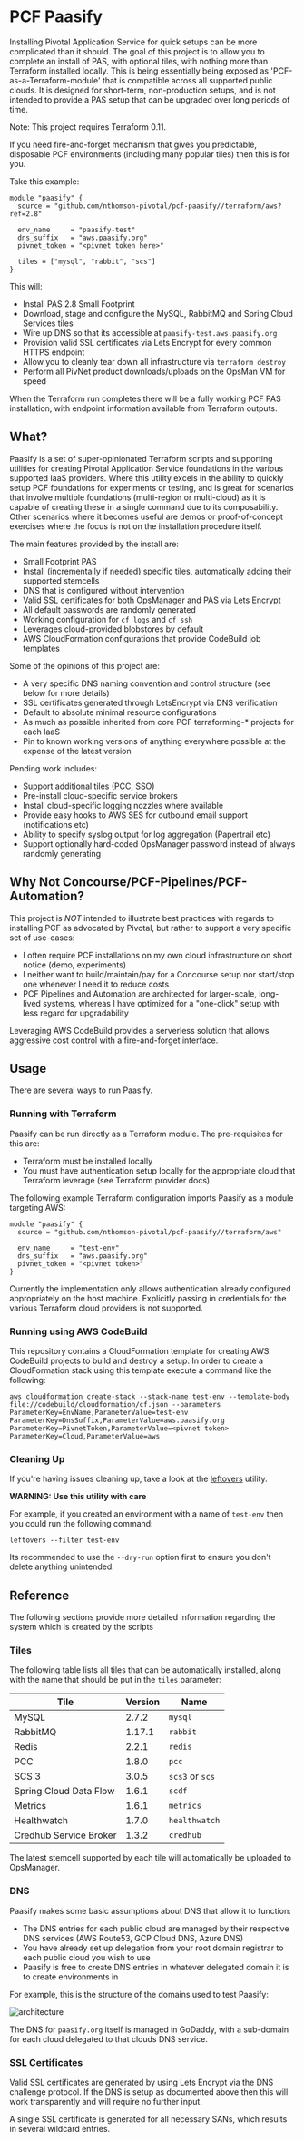 # PCF Paasify

Installing Pivotal Application Service for quick setups can be more complicated than it should. The goal of this project is to allow you to complete an install of PAS, with optional tiles, with nothing more than Terraform installed locally. This is being essentially being exposed as 'PCF-as-a-Terraform-module' that is compatible across all supported public clouds. It is designed for short-term, non-production setups, and is not intended to provide a PAS setup that can be upgraded over long periods of time.

Note: This project requires Terraform 0.11.

If you need fire-and-forget mechanism that gives you predictable, disposable PCF environments (including many popular tiles) then this is for you.

Take this example:

```
module "paasify" {
  source = "github.com/nthomson-pivotal/pcf-paasify//terraform/aws?ref=2.8"

  env_name     = "paasify-test"
  dns_suffix   = "aws.paasify.org"
  pivnet_token = "<pivnet token here>"

  tiles = ["mysql", "rabbit", "scs"]
}
```

This will:
- Install PAS 2.8 Small Footprint
- Download, stage and configure the MySQL, RabbitMQ and Spring Cloud Services tiles
- Wire up DNS so that its accessible at `paasify-test.aws.paasify.org`
- Provision valid SSL certificates via Lets Encrypt for every common HTTPS endpoint
- Allow you to cleanly tear down all infrastructure via `terraform destroy`
- Perform all PivNet product downloads/uploads on the OpsMan VM for speed

When the Terraform run completes there will be a fully working PCF PAS installation, with endpoint information available from Terraform outputs.

## What?

Paasify is a set of super-opinionated Terraform scripts and supporting utilities for creating Pivotal Application Service foundations in the various supported IaaS providers. Where this utility excels in the ability to quickly setup PCF foundations for experiments or testing, and is great for scenarios that involve multiple foundations (multi-region or multi-cloud) as it is capable of creating these in a single command due to its composability. Other scenarios where it becomes useful are demos or proof-of-concept exercises where the focus is not on the installation procedure itself.

The main features provided by the install are:

- Small Footprint PAS
- Install (incrementally if needed) specific tiles, automatically adding their supported stemcells
- DNS that is configured without intervention
- Valid SSL certificates for both OpsManager and PAS via Lets Encrypt
- All default passwords are randomly generated
- Working configuration for `cf logs` and `cf ssh`
- Leverages cloud-provided blobstores by default
- AWS CloudFormation configurations that provide CodeBuild job templates

Some of the opinions of this project are:

- A very specific DNS naming convention and control structure (see below for more details)
- SSL certificates generated through LetsEncrypt via DNS verification
- Default to absolute minimal resource configurations
- As much as possible inherited from core PCF terraforming-* projects for each IaaS
- Pin to known working versions of anything everywhere possible at the expense of the latest version

Pending work includes:

- Support additional tiles (PCC, SSO)
- Pre-install cloud-specific service brokers
- Install cloud-specific logging nozzles where available
- Provide easy hooks to AWS SES for outbound email support (notifications etc)
- Ability to specify syslog output for log aggregation (Papertrail etc)
- Support optionally hard-coded OpsManager password instead of always randomly generating

## Why Not Concourse/PCF-Pipelines/PCF-Automation?

This project is *NOT* intended to illustrate best practices with regards to installing PCF as advocated by Pivotal, but rather to support a very specific set of use-cases:

- I often require PCF installations on my own cloud infrastructure on short notice (demo, experiments)
- I neither want to build/maintain/pay for a Concourse setup nor start/stop one whenever I need it to reduce costs
- PCF Pipelines and Automation are architected for larger-scale, long-lived systems, whereas I have optimized for a "one-click" setup with less regard for upgradability

Leveraging AWS CodeBuild provides a serverless solution that allows aggressive cost control with a fire-and-forget interface.

## Usage

There are several ways to run Paasify.

### Running with Terraform

Paasify can be run directly as a Terraform module. The pre-requisites for this are:

- Terraform must be installed locally
- You must have authentication setup locally for the appropriate cloud that Terraform leverage (see Terraform provider docs)

The following example Terraform configuration imports Paasify as a module targeting AWS:

```
module "paasify" {
  source = "github.com/nthomson-pivotal/pcf-paasify//terraform/aws"

  env_name     = "test-env"
  dns_suffix   = "aws.paasify.org"
  pivnet_token = "<pivnet token>"
}
```

Currently the implementation only allows authentication already configured appropriately on the host machine. Explicitly passing in credentials for the various Terraform cloud providers is not supported.

### Running using AWS CodeBuild

This repository contains a CloudFormation template for creating AWS CodeBuild projects to build and destroy a setup. In order to create a CloudFormation stack using this template execute a command like the following:

```aws cloudformation create-stack --stack-name test-env --template-body file://codebuild/cloudformation/cf.json --parameters ParameterKey=EnvName,ParameterValue=test-env ParameterKey=DnsSuffix,ParameterValue=aws.paasify.org ParameterKey=PivnetToken,ParameterValue=<pivnet token> ParameterKey=Cloud,ParameterValue=aws```

### Cleaning Up

If you're having issues cleaning up, take a look at the [leftovers](https://github.com/genevieve/leftovers) utility.

**WARNING: Use this utility with care**

For example, if you created an environment with a name of `test-env` then you could run the following command:

```leftovers --filter test-env```

Its recommended to use the `--dry-run` option first to ensure you don't delete anything unintended.

## Reference

The following sections provide more detailed information regarding the system which is created by the scripts

### Tiles

The following table lists all tiles that can be automatically installed, along with the name that should be put in the `tiles` parameter:

| Tile | Version | Name |
|------|-----|-----|
| MySQL | 2.7.2 | `mysql` |
| RabbitMQ | 1.17.1 | `rabbit` |
| Redis | 2.2.1 | `redis` |
| PCC | 1.8.0 | `pcc` |
| SCS 3 | 3.0.5 | `scs3` or `scs` |
| Spring Cloud Data Flow | 1.6.1 | `scdf` |
| Metrics | 1.6.1 | `metrics` |
| Healthwatch | 1.7.0 | `healthwatch` |
| Credhub Service Broker | 1.3.2 | `credhub` |

The latest stemcell supported by each tile will automatically be uploaded to OpsManager.

### DNS

Paasify makes some basic assumptions about DNS that allow it to function:
- The DNS entries for each public cloud are managed by their respective DNS services (AWS Route53, GCP Cloud DNS, Azure DNS)
- You have already set up delegation from your root domain registrar to each public cloud you wish to use
- Paasify is free to create DNS entries in whatever delegated domain it is to create environments in

For example, this is the structure of the domains used to test Paasify:

![architecture](docs/dns-structure.png)

The DNS for `paasify.org` itself is managed in GoDaddy, with a sub-domain for each cloud delegated to that clouds DNS service.

### SSL Certificates

Valid SSL certificates are generated by using Lets Encrypt via the DNS challenge protocol. If the DNS is setup as documented above then this will work transparently and will require no further input.

A single SSL certificate is generated for all necessary SANs, which results in several wildcard entries.
